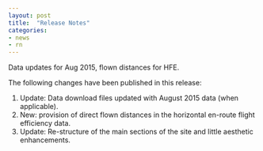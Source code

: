 ```yaml
---
layout: post
title:  "Release Notes"
categories:
- news
- rn
---
```


Data updates for Aug 2015, flown distances for HFE.

The following changes have been published in this release:

1. Update: Data download files updated with August 2015 data (when applicable).
2. New: provision of direct flown distances in the horizontal en-route flight efficiency data.
3. Update: Re-structure of the main sections of the site and little aesthetic enhancements.
